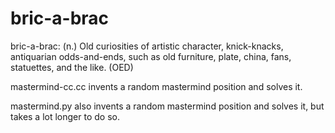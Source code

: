 bric-a-brac
===========

bric-a-brac: (n.) Old curiosities of artistic character, knick-knacks, 
antiquarian odds-and-ends, such as old furniture, plate, china, fans, 
statuettes, and the like. (OED)

mastermind-cc.cc invents a random mastermind position and solves it.

mastermind.py also invents a random mastermind position and solves it, 
but takes a lot longer to do so.

